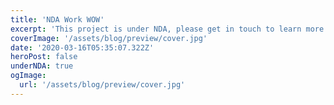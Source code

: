 ```yaml
---
title: 'NDA Work WOW'
excerpt: 'This project is under NDA, please get in touch to learn more'
coverImage: '/assets/blog/preview/cover.jpg'
date: '2020-03-16T05:35:07.322Z'
heroPost: false
underNDA: true
ogImage:
  url: '/assets/blog/preview/cover.jpg'
---
```


